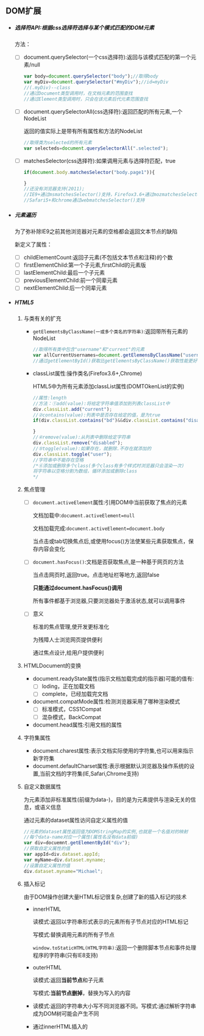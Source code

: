 ## DOM扩展

- ##### 选择符API:根据css选择符选择与某个模式匹配的DOM元素

  方法：

  - [ ] document.querySelector(一个css选择符):返回与该模式匹配的第一个元素/null

    ```javascript
    var body=document.querySelector("body");//取得body
    var myDiv=document.querySelector("#myDiv");//id=myDiv
    //(.myDiv)--class
    //通过Document类型调用时，在文档元素的范围查找
    //通过Element类型调用时，只会在该元素后代元素范围查找
    ```

  - [ ] document.querySelectorAll(css选择符):返回匹配的所有元素,一个NodeList

    返回的值实际上是带有所有属性和方法的NodeList

    ```JavaScript
    //取得类为selected的所有元素
    var selecteds=document.querySelectorAll(".selected");
    ```

  - [ ] matchesSelector(css选择符):如果调用元素与选择符匹配，true

    ```JavaScript
    if(document.body.matchesSelector("body.page1")){
    
    }
    //还没有浏览器支持(2011);
    //IE9+通过msmatchesSelector()支持，Firefox3.6+通过mozmatchesSelector()支持
    //Safari5+和chrome通过webmatchesSelector()支持
    ```

- ##### 元素遍历

  为了弥补除IE9之前其他浏览器对元素的空格都会返回文本节点的缺陷

  新定义了属性：

  - [ ] childElementCount:返回子元素(不包括文本节点和注释)的个数
  - [ ] firstElementChild:第一个子元素,firstChild的元素版
  - [ ] lastElementChild:最后一个子元素
  - [ ] previousElementChild:前一个同辈元素
  - [ ] nextElementChild:后一个同辈元素

- ##### HTML5

  1. 与类有关的扩充

     - `getElementsByClassName(一或多个类名的字符串)`:返回带所有元素的NodeList

       ```JavaScript
       //取得所有类中包含"username"和"current"的元素
       var allCurrentUsernames=document.getElemensByClassName("username current");
       //通过getElementById()获取比getElementsByClassName()获取性能更好
       ```

     - classList属性:操作类名(Firefox3.6+,Chrome)

       HTML5中为所有元素添加classList属性(DOMTOkenList的实例)

       ```JavaScript
       //属性:length
       //方法：①add(value):将给定字符串值添加到列表classList中
       div.classList.add("current");
       //②contains(value):列表中是否存在给定的值，是为true
       if(div.classList.contains("bd")&&div.classList.contains("disabled")){
       
       }
       //④remove(value):从列表中删除给定字符串
       div.classList.remove("disabled");
       //⑤toggle(value):如果存在，就删除.不存在就添加的
       div.classList.toggle("user");
       //字符串中不能存在空格
       /*⑥添加或删除多个class(多个class有多个样式时浏览器只会渲染一次)
       将字符串以空格分割为数组，循环添加或删除class
       */
       ```

  2. 焦点管理

     - [ ] `document.activeElement`属性:引用DOM中当前获取了焦点的元素

       文档加载中:`document.activeElement=null`

       文档加载完成:`document.activeElement=document.body`

       当点击或tab切换焦点后,或使用focus()方法使某些元素获取焦点，保存内容会变化

     - [ ] `document.hasFocus()`:文档是否获取焦点,是一种基于网页的方法

       当点击网页时,返回true。点击地址栏等地方,返回false

       **只能通过document.hasFocus()调用**

       所有事件都基于浏览器,只要浏览器处于激活状态,就可以调用事件

     - [ ] 意义

       标准的焦点管理,使开发更标准化

       为残障人士浏览网页提供便利

       通过焦点设计,给用户提供便利

  3. HTMLDocument的变换

     - document.readyState属性(指示文档加载完成的指示器)可能的值有:
       - [ ] loding，正在加载文档
       - [ ] complete，已经加载完文档
     - document.compatMode属性:检测浏览器采用了哪种渲染模式
       - [ ] 标准模式，CSS1Compat
       - [ ] 混杂模式，BackCompat
     - document.head属性:引用文档的<head>属性

  4. 字符集属性

     - document.charest属性:表示文档实际使用的字符集,也可以用来指示新字符集
     - document.defaultCharset属性:表示根据默认浏览器及操作系统的设置,当前文档的字符集(IE,Safari,Chrome支持)

  5. 自定义数据属性

     为元素添加非标准属性(前缀为data-)，目的是为元素提供与渲染无关的信息，或语义信息

     通过元素的dataset属性访问自定义属性的值

     ```javascript
     //元素的dataset属性返回值为DOMStringMap的实例,也就是一个名值对的映射
     //每个data-name对应一个属性(属性名没有data前缀)
     var div=docuemnt.getElementById("div");
     //获取自定义属性的值
     var appId=div.dataset.appId;
     var myName=div.dataset.myname;
     //设置自定义属性的值
     div.dataset.myname="Michael";
     ```

  6. 插入标记

     由于DOM操作创建大量HTML标记很复杂,创建了新的插入标记的技术

     - innerHTML

       读模式:返回以字符串形式表示的元素所有子节点对应的HTML标记

       写模式:替换调用元素的所有子节点

       `window.toStaticHTML(HTML字符串)`:返回一个删除脚本节点和事件处理程序的字符串(只有IE8支持)

     - outerHTML

       读模式:返回**当前节点**和子元素

       写模式:**当前节点删掉**，替换为写入的内容

     - 读模式:返回的字符串大小写不同浏览器不同。写模式:通过解析字符串成为DOM树可能会产生不同

     - 通过innerHTML插入的<script>元素不会执行其中的js代码

     - IE8及之前的浏览器不支持通过innerHTML插入<style>元素

       ```JavaScript
       //通过在style标签前面写入_或者字母,不以style或script标签开头,就可以插入
       div.innerHTML="_<style type=\"text/css\">body{background-color:red;}<style>"
       div.removeChild(div.firstChild);//移除掉最开始的那个元素
       //由于隐藏的input不影响页面布局，这种方式首选
       div.innerHTML="<input type=\"hidden\"><script defer>alert('hi');</script>";
       ```

       不支持innerHTML属性的元素:<col><colgroup><frameset><head><html><style><table><tbody><thead><tfoot><tr>

       IE8及之前，<title>也没有innerHTML属性

     - [ ] innerText:读写DOM节点里面对应的文本(浏览器开发商实现的)

       读模式：返回当前标签所有的文本

       写模式：将当前节点所有子节点删除,替换为文本

       有些浏览器不支持innerText属性,使用textContent属性(火狐)，

       测试`typeof textContent==string`，判断是否支持textContent属性

       textContent和innerText区别:

       - textContent返回的值包含<script>和<style>标签的内容,innerText不包含

       - <u>innerText返回值依赖页面显示，textContent返回值依赖代码显示</u>

       - innerText(与渲染树密切相关)设置值会触发<u>回流</u>操作(一层一层往根节点找)将**整个页面**重新渲染一遍

         textContent不一定会触发回流,有可能会触发<u>重绘</u>(对DOM节点和子节点重排列)

         回流一定会引起重绘,重绘不一定引起回流,重绘对性能影响更小

         所有textContent对性能影响更小,先判断是否有textContent属性,有就不适用innerText

       - innerText设置值会被格式化(依赖页面显示),textContent不会格式化

       - innerText获取的值和页面显示的一样(多个连续空标签显示为一个换行)

         textContent只会返回一行文本,当有子节点才会返回多行文本

       - 使用文本节点的nodeValue获取文本

     - [ ] outerText:读写DOM节点里面对应的文本(浏览器开发商实现的)

       读模式:与innerText相同

       写模式:将当前节点替换为文本节点，值为文本

     - [ ] 写模式时，写入的字符串是什么形式，呈现在网页上就是什么模式

     - [ ] 自闭合元素的处理

       `br`,`hr`,`img`设置innerText或innerHTML浏览器会将其变为<img>内容</img>类型元素

       不影响页面显示，影响后续开发

       `input`等表单元素设置innerText或innerHTML，有时会影响表单元素的value值

     - [ ] insertAdjacentHTML(插入位置,要插入的文本节点)

       第一个参数为：

       - "beforebegin",在当前元素之前插入一个紧邻的同辈元素
       - "afterbegin",在当前元素之下或第一个子元素之前插入新的子元素
       - "beforeend"，在当前元素之下或最后一个子元素之后新的子元素
       - "afterend"，当前元素之后插入一个紧邻的同辈元素

  7. 滚动操作

     - [ ] scrollIntoView(布尔值)：调用的元素出现在当前视窗中

       当传入true或不传入任何参数,窗口滚动之后会让元素顶部与视口顶部对其

       当传入false时，元素出现在视窗底部

       传入object型参数时（Firefox浏览器），属性有：

       - bahavior：定义动画过渡效果，`"auto"`(默认),`"smooth"`
       - block：定义垂直方向的对齐,`"start"`(默认), `"center"`, `"end"`, 或 `"nearest"`之一
       - inline:定义水平方向的对齐, `"start"`, `"center"`, `"end"`, 或 `"nearest"`(默认)之一。

       问题：

       - 对于display:none的元素无效
       - 对垂直滚动条和水平滚动条都有效
       - 当元素本身就在视窗中，页面也会滚动，元素会滚动到顶上或底下

     - [ ] scrollIntoVierIfNeeded():只有当前元素在视窗中不可见时，才滚动(Chrome支持)

     - [ ] scrollByLines(lineCount):将元素内容滚动指定的行高，lineCount可为正或负值(Chrome支持)

     - [ ] scrollByPages(pageCount):将元素的内容滚动指定的页面高度(Chrome支持)

     - [ ] window.scrollTo(xpos,ypos):滚动到指定坐标

     - [ ] window.scrollBy(xnum,ynum):滚动指定的像素数
